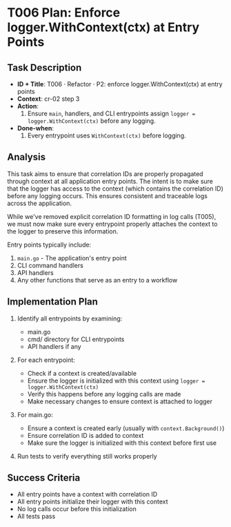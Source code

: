 # T006 Plan: Enforce logger.WithContext(ctx) at Entry Points

## Task Description
- **ID + Title**: T006 · Refactor · P2: enforce logger.WithContext(ctx) at entry points
- **Context**: cr-02 step 3
- **Action**:
  1. Ensure `main`, handlers, and CLI entrypoints assign `logger = logger.WithContext(ctx)` before any logging.
- **Done-when**:
  1. Every entrypoint uses `WithContext(ctx)` before logging.

## Analysis

This task aims to ensure that correlation IDs are properly propagated through context at all application entry points. The intent is to make sure that the logger has access to the context (which contains the correlation ID) before any logging occurs. This ensures consistent and traceable logs across the application.

While we've removed explicit correlation ID formatting in log calls (T005), we must now make sure every entrypoint properly attaches the context to the logger to preserve this information.

Entry points typically include:
1. `main.go` - The application's entry point
2. CLI command handlers
3. API handlers
4. Any other functions that serve as an entry to a workflow

## Implementation Plan

1. Identify all entrypoints by examining:
   - main.go
   - cmd/ directory for CLI entrypoints
   - API handlers if any

2. For each entrypoint:
   - Check if a context is created/available
   - Ensure the logger is initialized with this context using `logger = logger.WithContext(ctx)`
   - Verify this happens before any logging calls are made
   - Make necessary changes to ensure context is attached to logger

3. For main.go:
   - Ensure a context is created early (usually with `context.Background()`)
   - Ensure correlation ID is added to context
   - Make sure the logger is initialized with this context before first use

4. Run tests to verify everything still works properly

## Success Criteria
- All entry points have a context with correlation ID
- All entry points initialize their logger with this context
- No log calls occur before this initialization
- All tests pass